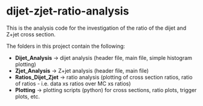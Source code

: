 # dijet-zjet-ratio-analysis
This is the analysis code for the investigation of the ratio of the dijet and Z+jet cross section.

The folders in this project contain the following:
- **Dijet_Analysis** &rarr; dijet analysis (header file, main file, simple histogram plotting)
- **Zjet_Analysis** &rarr; Z+jet analysis (header file, main file)
- **Ratios_Dijet_Zjet** &rarr; ratio analysis (plotting of cross section ratios, ratio of ratios - i.e. data xs ratios over MC xs ratios)
- **Plotting** &rarr; plotting scripts (python) for cross sections, ratio plots, trigger plots, etc.
